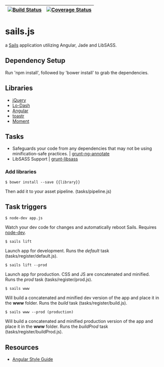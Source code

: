 | [![Build Status][travis-image]][travis-url] | [![Coverage Status][coverage-image]][coverage-url] |
| ------- | ------- |

# sails.js

a [Sails](http://sailsjs.org) application utilizing Angular, Jade and LibSASS.

## Dependency Setup

Run 'npm install', followed by 'bower install' to grab the dependencies.

## Libraries

- [jQuery](http://jquery.com/)
- [Lo-Dash](https://lodash.com/)
- [Angular](https://angularjs.org/)
- [toastr](https://github.com/CodeSeven/toastr)
- [Moment](http://momentjs.com/)

## Tasks

- Safeguards your code from any dependencies that may not be using minification-safe practices. | [grunt-ng-annotate](https://www.npmjs.org/package/grunt-ng-annotate)
- LibSASS Support | [grunt-libsass](https://github.com/project-collins/grunt-libsass)

### Add libraries

    $ bower install --save {{library}}

Then add it to your asset pipeline. (tasks/pipeline.js)

## Task triggers

    $ node-dev app.js

Watch your dev code for changes and automatically reboot Sails. Requires [node-dev](https://github.com/fgnass/node-dev).

    $ sails lift

Launch app for development. Runs the *default* task (tasks/register/default.js).

    $ sails lift --prod

Launch app for production. CSS and JS are concatenated and minified. Runs the *prod* task (tasks/register/prod.js).

    $ sails www

Will build a concatenated and minified dev version of the app and place it in the **www** folder. Runs the *build* task (tasks/register/build.js).

    $ sails www --prod (production)

Will build a concatenated and minified production version of the app and place it in the **www** folder. Runs the *buildProd* task (tasks/register/buildProd.js).

## Resources

- [Angular Style Guide](https://github.com/johnpapa/angularjs-styleguide)

[travis-url]: https://travis-ci.org/JaceRider/Kade
[travis-image]: https://travis-ci.org/JaceRider/Kade.svg?branch=develop&style=flat

[coverage-image]: https://coveralls.io/repos/JaceRider/Kade/badge.svg?branch=develop&style=flat
[coverage-url]: https://coveralls.io/r/JaceRider/Kade?branch=develop
